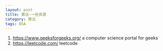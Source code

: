 ```yaml
---
layout: post
title: 算法-一些资源
category: 算法
tags: DSA
---
```


1. https://www.geeksforgeeks.org/ a computer science portal for geeks
2. https://leetcode.com/ leetcode

